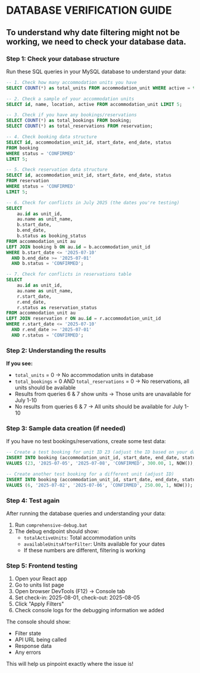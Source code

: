 # DATABASE VERIFICATION GUIDE

## To understand why date filtering might not be working, we need to check your database data.

### Step 1: Check your database structure

Run these SQL queries in your MySQL database to understand your data:

```sql
-- 1. Check how many accommodation units you have
SELECT COUNT(*) as total_units FROM accommodation_unit WHERE active = true;

-- 2. Check a sample of your accommodation units
SELECT id, name, location, active FROM accommodation_unit LIMIT 5;

-- 3. Check if you have any bookings/reservations
SELECT COUNT(*) as total_bookings FROM booking;
SELECT COUNT(*) as total_reservations FROM reservation;

-- 4. Check booking data structure
SELECT id, accommodation_unit_id, start_date, end_date, status 
FROM booking 
WHERE status = 'CONFIRMED' 
LIMIT 5;

-- 5. Check reservation data structure  
SELECT id, accommodation_unit_id, start_date, end_date, status 
FROM reservation 
WHERE status = 'CONFIRMED' 
LIMIT 5;

-- 6. Check for conflicts in July 2025 (the dates you're testing)
SELECT 
    au.id as unit_id,
    au.name as unit_name,
    b.start_date,
    b.end_date,
    b.status as booking_status
FROM accommodation_unit au
LEFT JOIN booking b ON au.id = b.accommodation_unit_id
WHERE b.start_date <= '2025-07-10' 
  AND b.end_date >= '2025-07-01'
  AND b.status = 'CONFIRMED';

-- 7. Check for conflicts in reservations table
SELECT 
    au.id as unit_id,
    au.name as unit_name,
    r.start_date,
    r.end_date,
    r.status as reservation_status
FROM accommodation_unit au
LEFT JOIN reservation r ON au.id = r.accommodation_unit_id
WHERE r.start_date <= '2025-07-10' 
  AND r.end_date >= '2025-07-01'
  AND r.status = 'CONFIRMED';
```

### Step 2: Understanding the results

**If you see:**
- `total_units` = 0 → No accommodation units in database
- `total_bookings` = 0 AND `total_reservations` = 0 → No reservations, all units should be available
- Results from queries 6 & 7 show units → Those units are unavailable for July 1-10
- No results from queries 6 & 7 → All units should be available for July 1-10

### Step 3: Sample data creation (if needed)

If you have no test bookings/reservations, create some test data:

```sql
-- Create a test booking for unit ID 23 (adjust the ID based on your data)
INSERT INTO booking (accommodation_unit_id, start_date, end_date, status, total_price, user_id, created_at)
VALUES (23, '2025-07-05', '2025-07-08', 'CONFIRMED', 300.00, 1, NOW());

-- Create another test booking for a different unit (adjust ID)
INSERT INTO booking (accommodation_unit_id, start_date, end_date, status, total_price, user_id, created_at)
VALUES (6, '2025-07-02', '2025-07-06', 'CONFIRMED', 250.00, 1, NOW());
```

### Step 4: Test again

After running the database queries and understanding your data:

1. Run `comprehensive-debug.bat` 
2. The debug endpoint should show:
   - `totalActiveUnits`: Total accommodation units
   - `availableUnitsAfterFilter`: Units available for your dates
   - If these numbers are different, filtering is working

### Step 5: Frontend testing

1. Open your React app
2. Go to units list page
3. Open browser DevTools (F12) → Console tab
4. Set check-in: 2025-08-01, check-out: 2025-08-05
5. Click "Apply Filters"
6. Check console logs for the debugging information we added

The console should show:
- Filter state
- API URL being called
- Response data
- Any errors

This will help us pinpoint exactly where the issue is!
